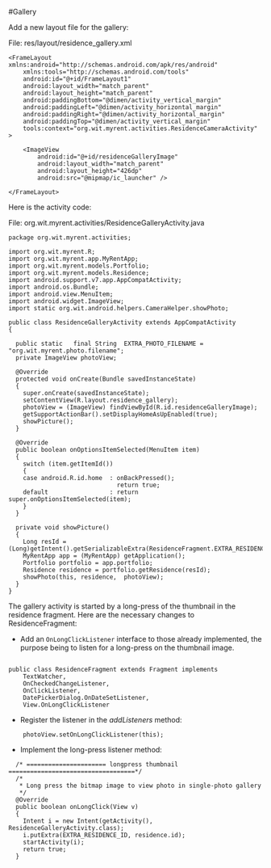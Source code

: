 #Gallery

Add a new layout file for the gallery:

File: res/layout/residence_gallery.xml

```
<FrameLayout xmlns:android="http://schemas.android.com/apk/res/android"
    xmlns:tools="http://schemas.android.com/tools"
    android:id="@+id/FrameLayout1"
    android:layout_width="match_parent"
    android:layout_height="match_parent"
    android:paddingBottom="@dimen/activity_vertical_margin"
    android:paddingLeft="@dimen/activity_horizontal_margin"
    android:paddingRight="@dimen/activity_horizontal_margin"
    android:paddingTop="@dimen/activity_vertical_margin"
    tools:context="org.wit.myrent.activities.ResidenceCameraActivity" >

    <ImageView
        android:id="@+id/residenceGalleryImage"
        android:layout_width="match_parent"
        android:layout_height="426dp"
        android:src="@mipmap/ic_launcher" />

</FrameLayout>
```

Here is the activity code:

File: org.wit.myrent.activities/ResidenceGalleryActivity.java
```
package org.wit.myrent.activities;

import org.wit.myrent.R;
import org.wit.myrent.app.MyRentApp;
import org.wit.myrent.models.Portfolio;
import org.wit.myrent.models.Residence;
import android.support.v7.app.AppCompatActivity;
import android.os.Bundle;
import android.view.MenuItem;
import android.widget.ImageView;
import static org.wit.android.helpers.CameraHelper.showPhoto;

public class ResidenceGalleryActivity extends AppCompatActivity
{

  public static   final String  EXTRA_PHOTO_FILENAME = "org.wit.myrent.photo.filename";
  private ImageView photoView;
  
  @Override
  protected void onCreate(Bundle savedInstanceState)
  {
    super.onCreate(savedInstanceState);
    setContentView(R.layout.residence_gallery);
    photoView = (ImageView) findViewById(R.id.residenceGalleryImage);
    getSupportActionBar().setDisplayHomeAsUpEnabled(true);
    showPicture();
  }

  @Override
  public boolean onOptionsItemSelected(MenuItem item)
  {
    switch (item.getItemId())
    {
    case android.R.id.home  : onBackPressed();
                              return true;
    default                 : return super.onOptionsItemSelected(item);
    }
  }
 
  private void showPicture()
  {
    Long resId = (Long)getIntent().getSerializableExtra(ResidenceFragment.EXTRA_RESIDENCE_ID);
    MyRentApp app = (MyRentApp) getApplication();
    Portfolio portfolio = app.portfolio;
    Residence residence = portfolio.getResidence(resId);
    showPhoto(this, residence,  photoView);
  }
}
```

The gallery activity is started by a long-press of the thumbnail in the residence fragment.
Here are the necessary changes to ResidenceFragment:


- Add an `OnLongClickListener` interface to those already implemented, the purpose being to listen for a long-press on the thumbnail image.

```

public class ResidenceFragment extends Fragment implements 
    TextWatcher,
    OnCheckedChangeListener,
    OnClickListener,
    DatePickerDialog.OnDateSetListener,
    View.OnLongClickListener

``` 

- Register the listener in the *addListeners* method:

```
    photoView.setOnLongClickListener(this);
```

- Implement the long-press listener method:

```
  /* ====================== longpress thumbnail ===================================*/
  /*
   * Long press the bitmap image to view photo in single-photo gallery
   */
  @Override
  public boolean onLongClick(View v)
  {
    Intent i = new Intent(getActivity(), ResidenceGalleryActivity.class);
    i.putExtra(EXTRA_RESIDENCE_ID, residence.id);
    startActivity(i);
    return true;
  }
```
